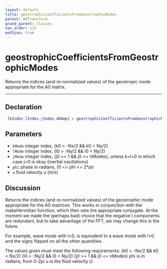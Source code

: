 ```yaml
---
layout: default
title: geostrophicCoefficientsFromGeostrophicModes
parent: WVTransform
grand_parent: Classes
nav_order: 113
mathjax: true
---
```


#  geostrophicCoefficientsFromGeostrophicModes

Returns the indices (and re-normalized values) of the geostropic mode appropriate for the A0 matrix.


---

## Declaration
```matlab
 [kIndex,lIndex,jIndex,A0Amp] = geostrophicCoefficientsFromGeostrophicModes(kMode, lMode, jMode, phi, u, signs)
```
## Parameters
+ `kMode`  integer index, (k0 > -Nx/2 && k0 < Nx/2)
+ `lMode`  integer index, (l0 > -Ny/2 && l0 < Ny/2)
+ `jMode`  integer index, (j0 >= 1 && j0 <= nModes), unless k=l=0 in which case j=0 is okay (inertial oscillations)
+ `phi`  phase in radians, (0 <= phi <= 2*pi)
+ `u`  fluid velocity u (m/s)

## Discussion

  Returns the indices (and re-normalized values) of the geostrophic mode
  appropriate for the A0 matrices. This works in conjunction with the
  makeHermitian function, which then sets the appropriate conjugate. At the
  moment we made the (perhaps bad) choice that the negative l components
  are redundant, but to take advantage of the FFT, we may change this in
  the future.
  
  For example, wave mode with l<0, is equivalent to a wave mode with l>0
  and the signs flipped on all the other quantities.
 
  The values given must meet the following requirements:
  (k0 > -Nx/2 && k0 < Nx/2)
  (l0 > -Ny/2 && l0 < Ny/2)
  (j0 >= 1 && j0 <= nModes)
  phi is in radians, from 0-2pi
  u is the fluid velocity U
 
              
